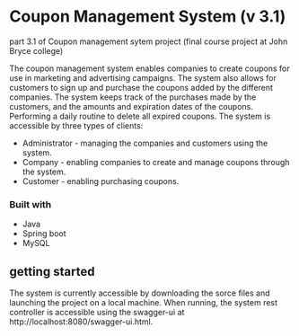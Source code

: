 # Coupon Management System (v 3.1)

part 3.1 of Coupon management sytem project (final course project at John Bryce college)

The coupon management system enables companies to create coupons for use in marketing and advertising campaigns. The system also allows for customers to sign up and purchase the coupons added by the different companies. 
The system keeps track of the purchases made by the customers, and the amounts and expiration dates of the coupons. Performing a daily routine to delete all expired coupons.
The system is accessible by three types of clients:
* Administrator - managing the companies and customers using the system.
* Company - enabling companies to create and manage coupons through the system.
* Customer - enabling purchasing coupons.


### Built with

* Java
* Spring boot
* MySQL

## getting started

The system is currently accessible by downloading the sorce files and launching the project on a local machine.
When running, the system rest controller is accessible using the swagger-ui at http://localhost:8080/swagger-ui.html.
